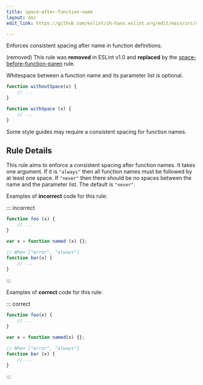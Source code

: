 ```yaml
---
title: space-after-function-name
layout: doc
edit_link: https://github.com/eslint/zh-hans.eslint.org/edit/main/src/rules/space-after-function-name.md

---
```


Enforces consistent spacing after name in function definitions.

(removed) This rule was **removed** in ESLint v1.0 and **replaced** by the [space-before-function-paren](space-before-function-paren) rule.

Whitespace between a function name and its parameter list is optional.

```js
function withoutSpace(x) {
    // ...
}

function withSpace (x) {
    // ...
}
```

Some style guides may require a consistent spacing for function names.

## Rule Details

This rule aims to enforce a consistent spacing after function names. It takes one argument. If it is `"always"` then all function names must be followed by at least one space. If `"never"` then there should be no spaces between the name and the parameter list. The default is `"never"`.

Examples of **incorrect** code for this rule:

::: incorrect

```js
function foo (x) {
    // ...
}

var x = function named (x) {};

// When ["error", "always"]
function bar(x) {
    // ...
}
```

:::

Examples of **correct** code for this rule:

::: correct

```js
function foo(x) {
    // ...
}

var x = function named(x) {};

// When ["error", "always"]
function bar (x) {
    // ...
}
```

:::
